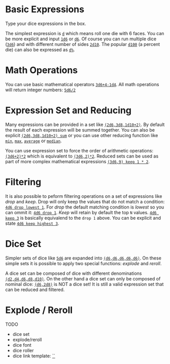 # Basic Expressions

Type your dice expressions in the box.

The simplest expression is [`d`][1] which means roll one die with 6 faces. You can be more explicit and input [`1d6`](#/d/1d6) or  [`d6`][2]. Of course you can run multiple dice ([`3d6`][3]) and with different number of sides [`2d10`][4]. The popular [`d100`][5] (a percent die) can also be expressed as [`d%`][6].

# Math Operations

You can use basic mathematical operators [`3d6+4-1d4`][7]. All math operations will return integer numbers: [`5d6/2`][8]

# Expression Set and Reducing

Many expressions can be provided in a set like [`(2d6,3d8,1d10+2)`][9]. By default the result of each expression will be summed together. You can also be explicit [`(2d6,3d8,1d10+2) sum`][10] or you can use other reducing function like [`min`][11], [`max`][12], [`average`][13] or [`median`][14].

You can use expression set to force the order of arithmetic operations: [`(3d6+2)*2`][15] which is equivalent to [`(3d6,2)*2`][16]. Reduced sets can be used as part of more complex mathematical expressions [`(3d6,9) keep 1 * 2`][17].

# Filtering

It is also possible to peform filtering operations on a set of expressions like *drop* and *keep*. Drop will only keep the values that do not match a condition: [`4d6 drop lowest 1`][18]. For *drop* the default matching condition is *lowest* so you can ommit it: [`4d6 drop 1`][19]. *Keep* will retain by default the top `N` values. [`4d6 keep 3`][20] is basically equivalend to the `drop 1` above. You can be explicit and state [`4d6 keep highest 3`][21].

# Dice Set

Simpler sets of dice like [`5d6`][22] are expanded into [`(d6,d6,d6,d6,d6)`][23]. On these simple sets it is possible to apply two special functions: *explode* and *reroll*.

A dice set can be composed of dice with different denominations [`(d2,d4,d6,d8,d10)`][24]. On the other hand a dice set can only be composed of nominal dice: [`(d6,2d8)`][25] is NOT a dice set! It is still a valid expression set that can be reduced and filtered.

# Explode / Reroll

TODO

  * dice set
  * explode/reroll
  * dice font
  * dice roller
  * dice link template: [``](#/d/)

  [1]: #/d/d
  [2]: #/d/d6
  [3]: #/d/3d6
  [4]: #/d/2d10
  [5]: #/d/d100
  [6]: #/d/d%
  [7]: #/d/3d6+4-1d4
  [8]: #/d/5d6/2
  [9]: #/d/(2d6,3d8,1d10+2)_
  [10]: #/d/(2d6,3d8,1d10+2)_sum
  [11]: #/d/(2d6,3d8,1d10+2)_min
  [12]: #/d/(2d6,3d8,1d10+2)_max
  [13]: #/d/(2d6,3d8,1d10+2)_average
  [14]: #/d/(2d6,3d8,1d10+2)_median
  [15]: #/d/(3d6+2)*2
  [16]: #/d/(3d6,2)*2
  [17]: #/d/(3d6,9)_keep_1_*_2
  [18]: #/d/4d6_drop_lowest_1
  [19]: #/d/4d6_drop_1
  [20]: #/d/4d6_keep_3
  [21]: #/d/4d6_keep_highest_3
  [22]: #/d/5d6
  [23]: #/d/(d6,d6,d6,d6,d6)_
  [24]: #/d/(d2,d4,d6,d8,d10)_
  [25]: #/d/(d6,2d8)_
